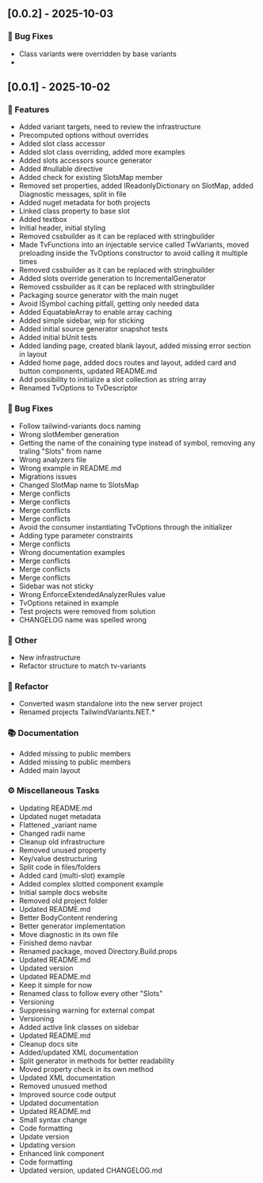 ## [0.0.2] - 2025-10-03

### 🐛 Bug Fixes

- Class variants were overridden by base variants
- 
## [0.0.1] - 2025-10-02

### 🚀 Features

- Added variant targets, need to review the infrastructure
- Precomputed options without overrides
- Added slot class accessor
- Added slot class overriding, added more examples
- Added slots accessors source generator
- Added #nullable directive
- Added check for existing SlotsMap member
- Removed set properties, added IReadonlyDictionary on SlotMap, added Diagnostic messages, split in file
- Added nuget metadata for both projects
- Linked class property to base slot
- Added textbox
- Initial header, initial styling
- Removed cssbuilder as it can be replaced with stringbuilder
- Made TvFunctions into an injectable service called TwVariants, moved preloading inside the TvOptions constructor to avoid calling it multiple times
- Removed cssbuilder as it can be replaced with stringbuilder
- Added slots override generation to IncrementalGenerator
- Removed cssbuilder as it can be replaced with stringbuilder
- Packaging source generator with the main nuget
- Avoid ISymbol caching pitfall, getting only needed data
- Added EquatableArray to enable array caching
- Added simple sidebar, wip for sticking
- Added initial source generator snapshot tests
- Added initial bUnit tests
- Added landing page, created blank layout, added missing error section in layout
- Added home page, added docs routes and layout, added card and button components, updated README.md
- Add possibility to initialize a slot collection as string array
- Renamed TvOptions to TvDescriptor

### 🐛 Bug Fixes

- Follow tailwind-variants docs naming
- Wrong slotMember generation
- Getting the name of the conaining type instead of symbol, removing any traling "Slots" from name
- Wrong analyzers file
- Wrong example in README.md
- Migrations issues
- Changed SlotMap name to SlotsMap
- Merge conflicts
- Merge conflicts
- Merge conflicts
- Merge conflicts
- Avoid the consumer instantiating TvOptions through the initializer
- Adding type parameter constraints
- Merge conflicts
- Wrong documentation examples
- Merge conflicts
- Merge conflicts
- Merge conflicts
- Sidebar was not sticky
- Wrong EnforceExtendedAnalyzerRules value
- TvOptions retained in example
- Test projects were removed from solution
- CHANGELOG name was spelled wrong

### 💼 Other

- New infrastructure
- Refactor structure to match tv-variants

### 🚜 Refactor

- Converted wasm standalone into the new server project
- Renamed projects TailwindVariants.NET.*

### 📚 Documentation

- Added missing to public members
- Added missing to public members
- Added main layout

### ⚙️ Miscellaneous Tasks

- Updating README.md
- Updated nuget metadata
- Flattened _variant name
- Changed radii name
- Cleanup old infrastructure
- Removed unused property
- Key/value destructuring
- Split code in files/folders
- Added card (multi-slot) example
- Added complex slotted component example
- Initial sample docs website
- Removed old project folder
- Updated README.md
- Better BodyContent rendering
- Better generator implementation
- Move diagnostic in its own file
- Finished demo navbar
- Renamed package, moved Directory.Build.props
- Updated README.md
- Updated version
- Updated README.md
- Keep it simple for now
- Renamed class to follow every other "Slots"
- Versioning
- Suppressing warning for external compat
- Versioning
- Added active link classes on sidebar
- Updated README.md
- Cleanup docs site
- Added/updated XML documentation
- Split generator in methods for better readability
- Moved property check in its own method
- Updated XML documentation
- Removed unusued method
- Improved source code output
- Updated documentation
- Updated README.md
- Small syntax change
- Code formatting
- Update version
- Updating version
- Enhanced link component
- Code formatting
- Updated version, updated CHANGELOG.md
